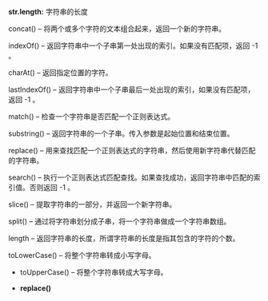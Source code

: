 
**str.length:** 字符串的长度


concat() – 将两个或多个字符的文本组合起来，返回一个新的字符串。 

indexOf() – 返回字符串中一个子串第一处出现的索引。如果没有匹配项，返回 -1 。 

charAt() – 返回指定位置的字符。 


lastIndexOf() – 返回字符串中一个子串最后一处出现的索引，如果没有匹配项，返回 -1 。 

match() – 检查一个字符串是否匹配一个正则表达式。 

substring() – 返回字符串的一个子串。传入参数是起始位置和结束位置。 

replace() – 用来查找匹配一个正则表达式的字符串，然后使用新字符串代替匹配的字符串。 

search() – 执行一个正则表达式匹配查找。如果查找成功，返回字符串中匹配的索引值。否则返回 -1 。 

slice() – 提取字符串的一部分，并返回一个新字符串。 

split() – 通过将字符串划分成子串，将一个字符串做成一个字符串数组。 

length – 返回字符串的长度，所谓字符串的长度是指其包含的字符的个数。 

toLowerCase() – 将整个字符串转成小写字母。 

* toUpperCase() – 将整个字符串转成大写字母。


* **replace()**